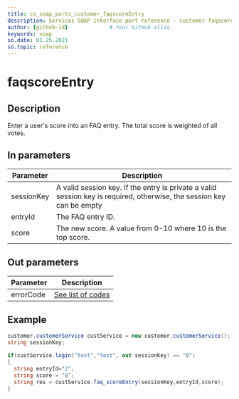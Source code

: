 ```yaml
---
title: cs_soap_ports_customer_faqscoreEntry
description: Services SOAP interface port reference - customer faqscoreEntry
author: {github-id}             # Your GitHub alias.
keywords: soap
so.date: 01.25.2021
so.topic: reference
---
```


# faqscoreEntry

## Description

Enter a user's score into an FAQ entry. The total score is weighted of all votes.

## In parameters

| Parameter | Description |
|---|---|
| sessionKey | A valid session key. If  the entry is private a valid session key is required, otherwise, the session key can be empty |
| entryId | The FAQ entry ID. |
| score | The new score. A value from 0-10 where 10 is the top score. |

## Out parameters

| Parameter | Description |
|---|---|
| errorCode | [See list of codes][1] |

## Example

```csharp
customer.customerService custService = new customer.customerService(); 
string sessionKey;

if(custService.login("test","test", out sessionKey) == "0")
{
  string entryId="2";
  string score = "8";
  string res = custService.faq_scoreEntry(sessionKey,entryId,score);
}
```

<!-- Referenced links -->
[1]: ../error-codes.md
